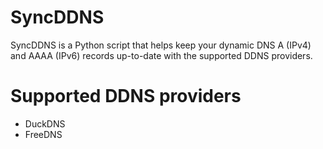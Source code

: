 # SyncDDNS
SyncDDNS is a Python script that helps keep your dynamic DNS A (IPv4) and AAAA (IPv6) records up-to-date with the supported DDNS providers.

# Supported DDNS providers
- DuckDNS
- FreeDNS
